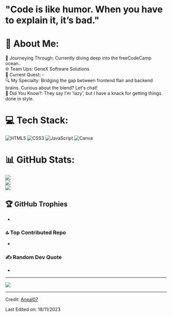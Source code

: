 # "Code is like humor. When you have to explain it, it’s bad."

# 💫 About Me:
🚀 Journeying Through: Currently diving deep into the freeCodeCamp ocean..<br>🌐 Team Ups: GeneX Software Solutions<br>📘 Current Quest: -<br>🔍 My Specialty: Bridging the gap between frontend flair and backend brains. Curious about the blend? Let's chat!<br>🌟 Did You Know?: They say I'm 'lazy', but I have a knack for getting things done in style.



# 💻 Tech Stack:
![HTML5](https://img.shields.io/badge/html5-%23E34F26.svg?style=for-the-badge&logo=html5&logoColor=white) ![CSS3](https://img.shields.io/badge/css3-%231572B6.svg?style=for-the-badge&logo=css3&logoColor=white) ![JavaScript](https://img.shields.io/badge/javascript-%23323330.svg?style=for-the-badge&logo=javascript&logoColor=%23F7DF1E) ![Canva](https://img.shields.io/badge/Canva-%2300C4CC.svg?style=for-the-badge&logo=Canva&logoColor=white) 


# 📊 GitHub Stats:
![](https://github-readme-stats.vercel.app/api?username==Bl4ke100/Bl4ke100border=false&include_all_commits=false&count_private=false)<br/>
![](https://github-readme-streak-stats.herokuapp.com/?user=Bl4ke100&theme=dark&hide_border=false)<br/>
![](https://github-readme-stats.vercel.app/api/top-langs/?username=Bl4ke100&theme=dark&hide_border=false&include_all_commits=false&count_private=false&layout=compact)

## 🏆 GitHub Trophies
-

### 🔝 Top Contributed Repo
-

### ✍️ Random Dev Quote
-

---
[![](https://visitcount.itsvg.in/api?id=Bl4ke100&icon=2&color=4)](https://visitcount.itsvg.in)

------

Credit: [Aneal07](https://github.com/Aneal07)

Last Edited on: 18/11/2023
